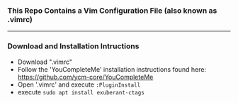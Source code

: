 ### This Repo Contains a Vim Configuration File (also known as .vimrc)
-----------------------------------------
### Download and Installation Intructions

- Download ".vimrc"
- Follow the 'YouCompleteMe' installation instructions found here: https://github.com/ycm-core/YouCompleteMe
- Open '.vimrc' and execute `:PluginInstall`
- execute `sudo apt install exuberant-ctags`
